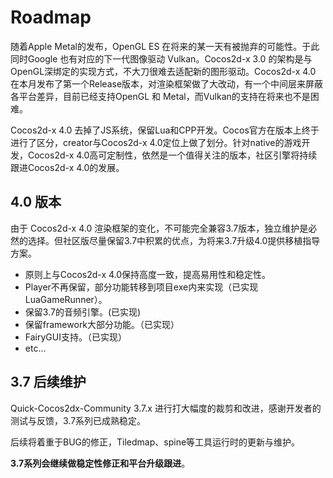 # Roadmap

随着Apple Metal的发布，OpenGL ES 在将来的某一天有被抛弃的可能性。于此同时Google 也有对应的下一代图像驱动 Vulkan。Cocos2d-x 3.0 的架构是与OpenGL深绑定的实现方式，不大刀很难去适配新的图形驱动。Cocos2d-x 4.0 在本月发布了第一个Release版本，对渲染框架做了大改动，有一个中间层来屏蔽各平台差异，目前已经支持OpenGL 和 Metal，而Vulkan的支持在将来也不是困难。

Cocos2d-x 4.0 去掉了JS系统，保留Lua和CPP开发。Cocos官方在版本上终于进行了区分，creator与Cocos2d-x 4.0定位上做了划分。针对native的游戏开发，Cocos2d-x 4.0高可定制性，依然是一个值得关注的版本，社区引擎将持续跟进Cocos2d-x 4.0的发展。

## 4.0 版本

由于 Cocos2d-x 4.0 渲染框架的变化，不可能完全兼容3.7版本，独立维护是必然的选择。但社区版尽量保留3.7中积累的优点，为将来3.7升级4.0提供移植指导方案。

* 原则上与Cocos2d-x 4.0保持高度一致，提高易用性和稳定性。
* Player不再保留，部分功能转移到项目exe内来实现（已实现LuaGameRunner）。
* 保留3.7的音频引擎。(已实现)
* 保留framework大部分功能。（已实现）
* FairyGUI支持。（已实现）
* etc...

## 3.7 后续维护

Quick-Cocos2dx-Community 3.7.x 进行打大幅度的裁剪和改进，感谢开发者的测试与反馈，3.7系列已成熟稳定。

后续将着重于BUG的修正，Tiledmap、spine等工具运行时的更新与维护。

**3.7系列会继续做稳定性修正和平台升级跟进**。